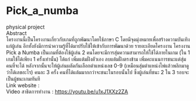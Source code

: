 # Pick_a_numba  
physical project  
  Abstract  
      โครงงานนี้เป็นโครงงานเกี่ยวกับเกมที่ถูกพัฒนาโดยใช้ภาษา C โดยมีจุดมุ่งหมายเพื่อสร้างความบันเทิงแก่ผู้เล่น อีกทั้งยังมีการนำความรู้ที่ได้มาปรับใช้ให้เข้ากับการพัฒนาด้วย
  รายละเอียดโครงงาน
      โครงงาน Pick a Numba เป็นเกมที่ต้องใช้ผู้เล่น 2 คนโดยจะมีการสุ่มความสามารถให้ใช้ได้ภายในเกม  (ใน 1 เกมใช้ได้เพียง 1 ครั้งเท่านั้น) ได้แก่ เพิ่มแต้มฝั่งตัวเอง ลบแต้มฝั่งตรงข้าม เพิ่มคะแนนการชนะแต่สุ่มคนที่จะได้ หลังจากนั้นจะให้ผู้เล่นผลัดกันเลือกตำแหน่งเลข 0-9 (เหมือนสุ่มตำแหน่งไพ่แล้วพลิกมาดูว่าได้เลขอะไร) คนละ 3 ครั้ง คนที่ได้แต้มมากกว่าจะชนะในรอบนั้นไป ซึ่งผู้เล่นที่ชนะ 2 ใน 3 รอบจะเป็นผู้ชนะเกมทันที  
Link website :   
Video สาธิตการทำงาน : https://youtu.be/u1xJ1XXz2ZA  
